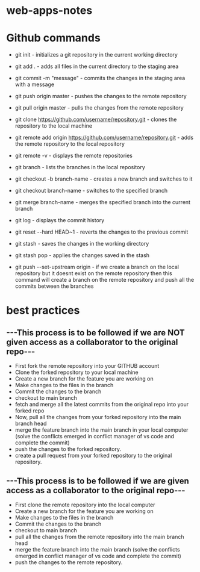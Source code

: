 # web-apps-notes

# Github commands

- git init - initializes a git repository in the current working directory
- git add . - adds all files in the current directory to the staging area
- git commit -m "message" - commits the changes in the staging area with a message
- git push origin master - pushes the changes to the remote repository
- git pull origin master - pulls the changes from the remote repository
- git clone https://github.com/username/repository.git - clones the repository to the local machine
- git remote add origin https://github.com/username/repository.git - adds the remote repository to the local repository
- git remote -v - displays the remote repositories
- git branch - lists the branches in the local repository
- git checkout -b branch-name - creates a new branch and switches to it
- git checkout branch-name - switches to the specified branch
- git merge branch-name - merges the specified branch into the current branch
- git log - displays the commit history
- git reset --hard HEAD~1 - reverts the changes to the previous commit
- git stash - saves the changes in the working directory
- git stash pop - applies the changes saved in the stash

- git push --set-upstream origin <branch-name> - if we create a branch on the local repository but it doesnt exist on the remote repository then this command will create a branch on the remote repository and push all the commits between the branches

# best practices

## ---This process is to be followed if we are NOT given access as a collaborator to the original repo---

- First fork the remote repository into your GITHUB account
- Clone the forked repository to your local machine
- Create a new branch for the feature you are working on
- Make changes to the files in the branch
- Commit the changes to the branch
- checkout to main branch
- fetch and merge all the latest commits from the original repo into your forked repo
- Now, pull all the changes from your forked repository into the main branch head
- merge the feature branch into the main branch in your local computer
  (solve the conflicts emerged in conflict manager of vs code and complete the commit)
- push the changes to the forked repository.
- create a pull request from your forked repository to the original repository.

## ---This process is to be followed if we are given access as a collaborator to the original repo---

- First clone the remote repository into the local computer
- Create a new branch for the feature you are working on
- Make changes to the files in the branch
- Commit the changes to the branch
- checkout to main branch
- pull all the changes from the remote repository into the main branch head
- merge the feature branch into the main branch
  (solve the conflicts emerged in conflict manager of vs code and complete the commit)
- push the changes to the remote repository.

